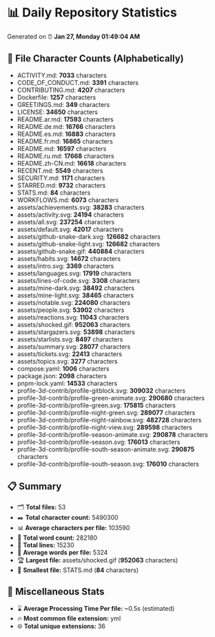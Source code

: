 # 📊 Daily Repository Statistics
Generated on ⏰ **Jan 27, Monday 01:49:04 AM**

## 📂 File Character Counts (Alphabetically)
- ACTIVITY.md: **7033** characters
- CODE_OF_CONDUCT.md: **3391** characters
- CONTRIBUTING.md: **4207** characters
- Dockerfile: **1257** characters
- GREETINGS.md: **349** characters
- LICENSE: **34650** characters
- README.ar.md: **17593** characters
- README.de.md: **16766** characters
- README.es.md: **16883** characters
- README.fr.md: **16865** characters
- README.md: **16597** characters
- README.ru.md: **17668** characters
- README.zh-CN.md: **16618** characters
- RECENT.md: **5549** characters
- SECURITY.md: **1171** characters
- STARRED.md: **9732** characters
- STATS.md: **84** characters
- WORKFLOWS.md: **6073** characters
- assets/achievements.svg: **38283** characters
- assets/activity.svg: **24194** characters
- assets/all.svg: **237254** characters
- assets/default.svg: **42017** characters
- assets/github-snake-dark.svg: **126682** characters
- assets/github-snake-light.svg: **126682** characters
- assets/github-snake.gif: **440884** characters
- assets/habits.svg: **14672** characters
- assets/intro.svg: **3369** characters
- assets/languages.svg: **17919** characters
- assets/lines-of-code.svg: **3308** characters
- assets/mine-dark.svg: **38492** characters
- assets/mine-light.svg: **38465** characters
- assets/notable.svg: **224080** characters
- assets/people.svg: **53902** characters
- assets/reactions.svg: **11043** characters
- assets/shocked.gif: **952063** characters
- assets/stargazers.svg: **53898** characters
- assets/starlists.svg: **8497** characters
- assets/summary.svg: **28077** characters
- assets/tickets.svg: **22413** characters
- assets/topics.svg: **3277** characters
- compose.yaml: **1006** characters
- package.json: **2098** characters
- pnpm-lock.yaml: **14533** characters
- profile-3d-contrib/profile-gitblock.svg: **309032** characters
- profile-3d-contrib/profile-green-animate.svg: **290680** characters
- profile-3d-contrib/profile-green.svg: **175815** characters
- profile-3d-contrib/profile-night-green.svg: **289077** characters
- profile-3d-contrib/profile-night-rainbow.svg: **482728** characters
- profile-3d-contrib/profile-night-view.svg: **289598** characters
- profile-3d-contrib/profile-season-animate.svg: **290878** characters
- profile-3d-contrib/profile-season.svg: **176013** characters
- profile-3d-contrib/profile-south-season-animate.svg: **290875** characters
- profile-3d-contrib/profile-south-season.svg: **176010** characters

## 📋 Summary
- 🗂️ **Total files:** 53
- ✒️ **Total character count:** 5490300
- 📊 **Average characters per file:** 103590
- 📝 **Total word count:** 282180
- 🧾 **Total lines:** 15230
- 📐 **Average words per file:** 5324
- 🏆 **Largest file:** assets/shocked.gif (**952063** characters)
- 🥉 **Smallest file:** STATS.md (**84** characters)

## 🌟 Miscellaneous Stats
- ⌛ **Average Processing Time Per file:** ~0.5s (estimated)
- 🔥 **Most common file extension:** yml
- 🌐 **Total unique extensions:** 36
